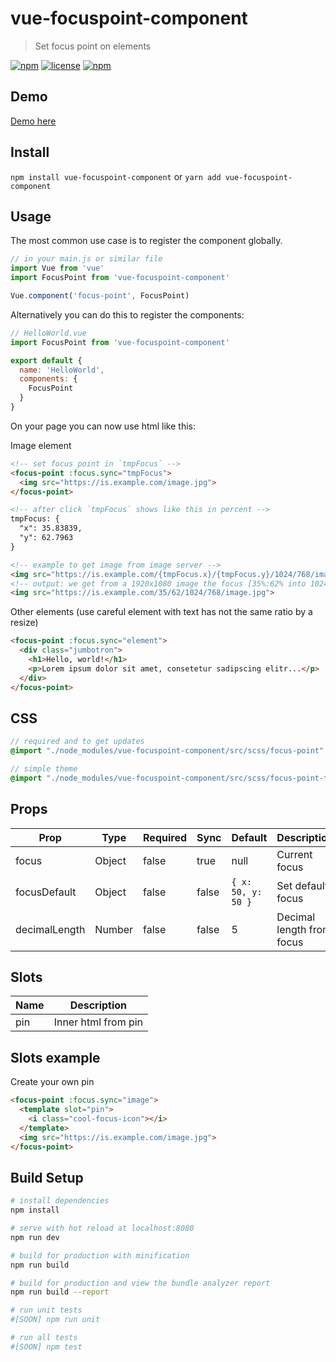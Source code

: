 # vue-focuspoint-component

> Set focus point on elements

[![npm](https://img.shields.io/npm/v/vue-focuspoint-component.svg?style=for-the-badge)](https://www.npmjs.com/package/vue-focuspoint-component)
[![license](https://img.shields.io/github/license/mashape/apistatus.svg?style=for-the-badge)](https://github.com/EvodiaAut/vue-focuspoint-component/blob/master/LICENSE.md)
[![npm](https://img.shields.io/npm/dt/vue-focuspoint-component.svg?style=for-the-badge)](https://www.npmjs.com/package/vue-focuspoint-component)

## Demo

[Demo here](https://evodiaaut.github.io/vue-focuspoint-component/)

## Install

`npm install vue-focuspoint-component` or `yarn add vue-focuspoint-component`

## Usage

The most common use case is to register the component globally.

```js
// in your main.js or similar file
import Vue from 'vue'
import FocusPoint from 'vue-focuspoint-component'

Vue.component('focus-point', FocusPoint)
```

Alternatively you can do this to register the components:

```js
// HelloWorld.vue
import FocusPoint from 'vue-focuspoint-component'

export default {
  name: 'HelloWorld',
  components: {
    FocusPoint
  }
}
```

On your page you can now use html like this:

Image element

```html
<!-- set focus point in `tmpFocus` -->
<focus-point :focus.sync="tmpFocus">
  <img src="https://is.example.com/image.jpg">
</focus-point>

<!-- after click `tmpFocus` shows like this in percent -->
tmpFocus: {
  "x": 35.83839,
  "y": 62.7963
}

<!-- example to get image from image server -->
<img src="https://is.example.com/{tmpFocus.x}/{tmpFocus.y}/1024/768/image.jpg">
<!-- output: we get from a 1920x1080 image the focus [35%:62% into 1024x768] -->
<img src="https://is.example.com/35/62/1024/768/image.jpg">
```

Other elements (use careful element with text has not the same ratio by a resize)

```html
<focus-point :focus.sync="element">
  <div class="jumbotron">
    <h1>Hello, world!</h1>
    <p>Lorem ipsum dolor sit amet, consetetur sadipscing elitr...</p>
  </div>
</focus-point>
```

## CSS

```scss
// required and to get updates
@import "./node_modules/vue-focuspoint-component/src/scss/focus-point";

// simple theme
@import "./node_modules/vue-focuspoint-component/src/scss/focus-point-theme";
```

## Props

|Prop|Type|Required|Sync|Default|Description
|-|-|-|-|-|-|
|focus|Object|false|true|null|Current focus
|focusDefault|Object|false|false|`{ x: 50, y: 50 }`|Set default focus
|decimalLength|Number|false|false|5|Decimal length from focus

## Slots

|Name|Description
|-|-|
|pin|Inner html from pin

## Slots example

Create your own pin

```html
<focus-point :focus.sync="image">
  <template slot="pin">
    <i class="cool-focus-icon"></i>
  </template>
  <img src="https://is.example.com/image.jpg">
</focus-point>
```

## Build Setup

``` bash
# install dependencies
npm install

# serve with hot reload at localhost:8080
npm run dev

# build for production with minification
npm run build

# build for production and view the bundle analyzer report
npm run build --report

# run unit tests
#[SOON] npm run unit

# run all tests
#[SOON] npm test
```
